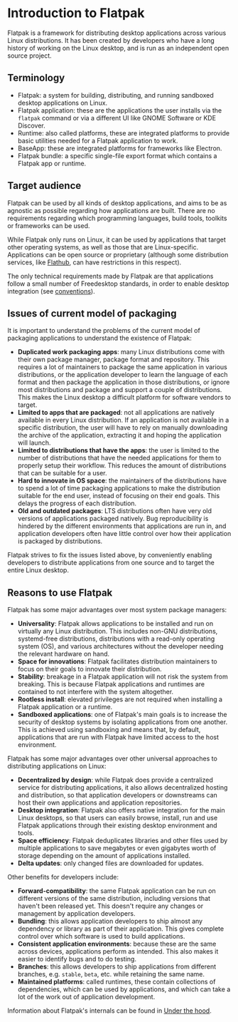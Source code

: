 # Introduction to Flatpak

Flatpak is a framework for distributing desktop applications across
various Linux distributions. It has been created by developers who have
a long history of working on the Linux desktop, and is run as an
independent open source project.

## Terminology

- Flatpak: a system for building, distributing, and running sandboxed
  desktop applications on Linux.
- Flatpak application: these are the applications the user installs
  via the `flatpak` command or via a different UI like GNOME Software
  or KDE Discover.
- Runtime: also called platforms, these are integrated platforms to
  provide basic utilities needed for a Flatpak application to work.
- BaseApp: these are integrated platforms for frameworks like
  Electron.
- Flatpak bundle: a specific single-file export format which contains
  a Flatpak app or runtime.

## Target audience

Flatpak can be used by all kinds of desktop applications, and aims to be
as agnostic as possible regarding how applications are built. There are
no requirements regarding which programming languages, build tools,
toolkits or frameworks can be used.

While Flatpak only runs on Linux, it can be used by applications that
target other operating systems, as well as those that are
Linux-specific. Applications can be open source or proprietary (although
some distribution services, like [Flathub](https://flathub.org/), can
have restrictions in this respect).

The only technical requirements made by Flatpak are that applications
follow a small number of Freedesktop standards, in order to enable
desktop integration (see [conventions](../building/conventions)).

## Issues of current model of packaging

It is important to understand the problems of the current model of
packaging applications to understand the existence of Flatpak:

- **Duplicated work packaging apps**: many Linux distributions come
  with their own package manager, package format and repository. This
  requires a lot of maintainers to package the same application in
  various distributions, or the application developer to learn the
  language of each format and then package the application in those
  distributions, or ignore most distributions and package and support
  a couple of distributions. This makes the Linux desktop a difficult
  platform for software vendors to target.
- **Limited to apps that are packaged**: not all applications are
  natively available in every Linux distribution. If an application is
  not available in a specific distribution, the user will have to rely
  on manually downloading the archive of the application, extracting
  it and hoping the application will launch.
- **Limited to distributions that have the apps**: the user is limited
  to the number of distributions that have the needed applications for
  them to properly setup their workflow. This reduces the amount of
  distributions that can be suitable for a user.
- **Hard to innovate in OS space**: the maintainers of the
  distributions have to spend a lot of time packaging applications to
  make the distribution suitable for the end user, instead of focusing
  on their end goals. This delays the progress of each distribution.
- **Old and outdated packages**: LTS distributions often have very old
  versions of applications packaged natively. Bug reproducibility is
  hindered by the different environments that applications are run in,
  and application developers often have little control over how their
  application is packaged by distributions.

Flatpak strives to fix the issues listed above, by conveniently enabling
developers to distribute applications from one source and to target the
entire Linux desktop.

## Reasons to use Flatpak

Flatpak has some major advantages over most system package managers:

- **Universality**: Flatpak allows applications to be installed and
  run on virtually any Linux distribution. This includes non-GNU
  distributions, systemd-free distributions, distributions with a
  read-only operating system (OS), and various architectures without
  the developer needing the relevant hardware on hand.
- **Space for innovations**: Flatpak facilitates distribution
  maintainers to focus on their goals to innovate their distribution.
- **Stability**: breakage in a Flatpak application will not risk the
  system from breaking. This is because Flatpak applications and
  runtimes are contained to not interfere with the system altogether.
- **Rootless install**: elevated privileges are not required when
  installing a Flatpak application or a runtime.
- **Sandboxed applications**: one of Flatpak's main goals is to
  increase the security of desktop systems by isolating applications
  from one another. This is achieved using sandboxing and means that,
  by default, applications that are run with Flatpak have limited
  access to the host environment.

Flatpak has some major advantages over other universal approaches to
distributing applications on Linux:

- **Decentralized by design**: while Flatpak does provide a
  centralized service for distributing applications, it also allows
  decentralized hosting and distribution, so that application
  developers or downstreams can host their own applications and
  application repositories.
- **Desktop integration**: Flatpak also offers native integration for
  the main Linux desktops, so that users can easily browse, install,
  run and use Flatpak applications through their existing desktop
  environment and tools.
- **Space efficiency**: Flatpak deduplicates libraries and other files
  used by multiple applications to save megabytes or even gigabytes
  worth of storage depending on the amount of applications installed.
- **Delta updates**: only changed files are downloaded for updates.

Other benefits for developers include:

- **Forward-compatibility**: the same Flatpak application can be run
  on different versions of the same distribution, including versions
  that haven't been released yet. This doesn't require any changes
  or management by application developers.
- **Bundling**: this allows application developers to ship almost any
  dependency or library as part of their application. This gives
  complete control over which software is used to build applications.
- **Consistent application environments**: because these are the same
  across devices, applications perform as intended. This also makes it
  easier to identify bugs and to do testing.
- **Branches**: this allows developers to ship applications from
  different branches, e.g. `stable`, `beta`, etc. while retaining the
  same name.
- **Maintained platforms**: called runtimes, these contain collections
  of dependencies, which can be used by applications, and which can
  take a lot of the work out of application development.

Information about Flatpak's internals can be found in
[Under the hood](../reference-docs/under-the-hood.md).
